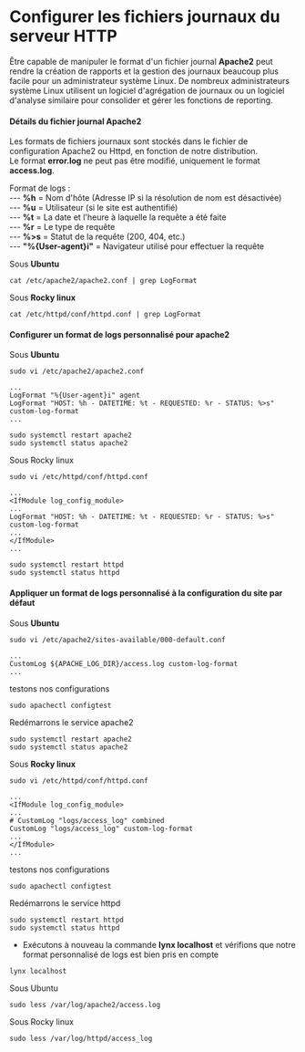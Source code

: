 # Configurer les fichiers journaux du serveur HTTP

Être capable de manipuler le format d'un fichier journal **Apache2** peut rendre la création de rapports et la gestion des journaux beaucoup plus facile pour un administrateur système Linux. De nombreux administrateurs système Linux utilisent un logiciel d'agrégation de journaux ou un logiciel d'analyse similaire pour consolider et gérer les fonctions de reporting.

#### Détails du fichier journal Apache2

Les formats de fichiers journaux sont stockés dans le fichier de configuration Apache2 ou Httpd, en fonction de notre distribution. <br>
Le format **error.log** ne peut pas être modifié, uniquement le format **access.log**.

Format de logs : <br>
--- **%h** = Nom d'hôte (Adresse IP si la résolution de nom est désactivée) <br>
--- **%u** = Utilisateur (si le site est authentifié) <br>
--- **%t** = La date et l'heure à laquelle la requête a été faite <br>
--- **%r** = Le type de requête <br>
--- **%>s** = Statut de la requête (200, 404, etc.) <br>
--- **\"%{User-agent}i\"** = Navigateur utilisé pour effectuer la requête

Sous **Ubuntu**

```
cat /etc/apache2/apache2.conf | grep LogFormat
```

Sous **Rocky linux**

```
cat /etc/httpd/conf/httpd.conf | grep LogFormat
```

#### Configurer un format de logs personnalisé pour apache2

Sous **Ubuntu**

```
sudo vi /etc/apache2/apache2.conf
```

```
...
LogFormat "%{User-agent}i" agent
LogFormat "HOST: %h - DATETIME: %t - REQUESTED: %r - STATUS: %>s" custom-log-format
...
```

```
sudo systemctl restart apache2
sudo systemctl status apache2
```

Sous Rocky linux

```
sudo vi /etc/httpd/conf/httpd.conf
```

```
...
<IfModule log_config_module>
...
LogFormat "HOST: %h - DATETIME: %t - REQUESTED: %r - STATUS: %>s" custom-log-format
...
</IfModule>
...
```

```
sudo systemctl restart httpd
sudo systemctl status httpd
```

#### Appliquer un format de logs personnalisé à la configuration du site par défaut

Sous **Ubuntu**

```
sudo vi /etc/apache2/sites-available/000-default.conf
```

```
...
CustomLog ${APACHE_LOG_DIR}/access.log custom-log-format
...
```

testons nos configurations

```
sudo apachectl configtest
```

Redémarrons le service apache2

```
sudo systemctl restart apache2
sudo systemctl status apache2
```

Sous **Rocky linux**

```
sudo vi /etc/httpd/conf/httpd.conf
```

```
...
<IfModule log_config_module>
...
# CustomLog "logs/access_log" combined
CustomLog "logs/access_log" custom-log-format
...
</IfModule>
...
```

testons nos configurations

```
sudo apachectl configtest
```

Redémarrons le service httpd

```
sudo systemctl restart httpd
sudo systemctl status httpd
```

- Exécutons à nouveau la commande **lynx localhost** et vérifions que notre format personnalisé de logs est bien pris en compte

```
lynx localhost
```

Sous Ubuntu

```
sudo less /var/log/apache2/access.log
```

Sous Rocky linux

```
sudo less /var/log/httpd/access_log
```